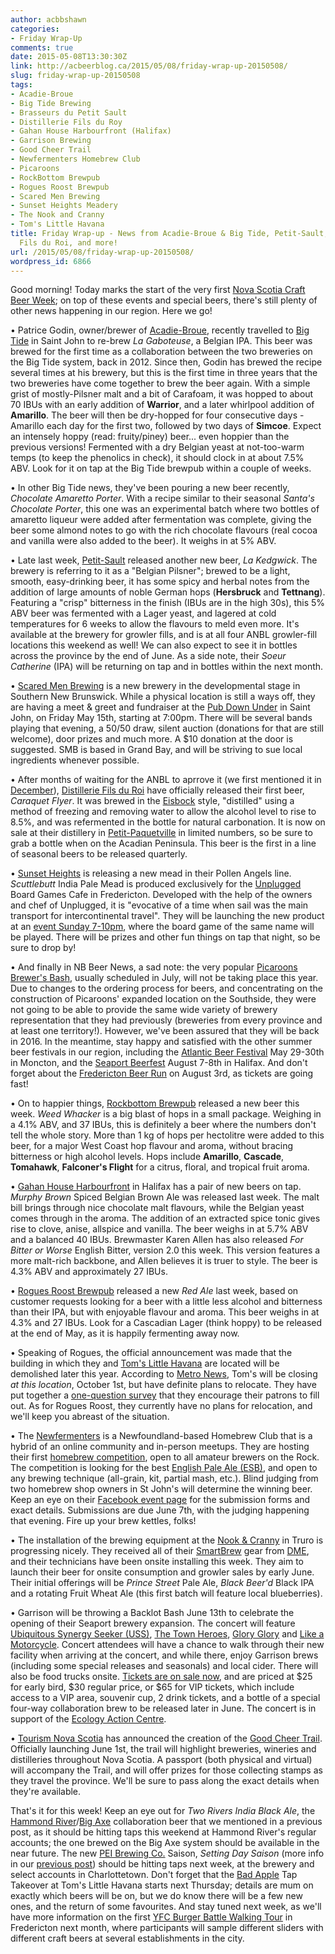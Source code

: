 ```yaml
---
author: acbbshawn
categories:
- Friday Wrap-Up
comments: true
date: 2015-05-08T13:30:30Z
link: http://acbeerblog.ca/2015/05/08/friday-wrap-up-20150508/
slug: friday-wrap-up-20150508
tags:
- Acadie-Broue
- Big Tide Brewing
- Brasseurs du Petit Sault
- Distillerie Fils du Roy
- Gahan House Harbourfront (Halifax)
- Garrison Brewing
- Good Cheer Trail
- Newfermenters Homebrew Club
- Picaroons
- RockBottom Brewpub
- Rogues Roost Brewpub
- Scared Men Brewing
- Sunset Heights Meadery
- The Nook and Cranny
- Tom's Little Havana
title: Friday Wrap-up - News from Acadie-Broue & Big Tide, Petit-Sault, Scared Men,
  Fils du Roi, and more!
url: /2015/05/08/friday-wrap-up-20150508/
wordpress_id: 6866
---
```


Good morning! Today marks the start of the very first [Nova Scotia Craft Beer Week](http://acbeerblog.ca/2015/05/07/nova-scotia-craft-beer-week-may-8-17/); on top of these events and special beers, there's still plenty of other news happening in our region. Here we go!

• Patrice Godin, owner/brewer of [Acadie-Broue](https://www.facebook.com/pages/Acadie-Broue/176759632361301), recently travelled to [Big Tide](https://www.facebook.com/pages/Big-Tide-Brewing-Co/301456876447) in Saint John to re-brew _La Gaboteuse_, a Belgian IPA. This beer was brewed for the first time as a collaboration between the two breweries on the Big Tide system, back in 2012. Since then, Godin has brewed the recipe several times at his brewery, but this is the first time in three years that the two breweries have come together to brew the beer again. With a simple grist of mostly-Pilsner malt and a bit of Carafoam, it was hopped to about 70 IBUs with an early addition of **Warrior**, and a later whirlpool addition of **Amarillo**. The beer will then be dry-hopped for four consecutive days - Amarillo each day for the first two, followed by two days of **Simcoe**. Expect an intensely hoppy (read: fruity/piney) beer... even hoppier than the previous versions! Fermented with a dry Belgian yeast at not-too-warm temps (to keep the phenolics in check), it should clock in at about 7.5% ABV. Look for it on tap at the Big Tide brewpub within a couple of weeks.

• In other Big Tide news, they've been pouring a new beer recently, _Chocolate Amaretto Porter_. With a recipe similar to their seasonal _Santa's Chocolate Porter_, this one was an experimental batch where two bottles of amaretto liqueur were added after fermentation was complete, giving the beer some almond notes to go with the rich chocolate flavours (real cocoa and vanilla were also added to the beer). It weighs in at 5% ABV.

• Late last week, [Petit-Sault](http://brasseurspetitsault.com/) released another new beer, _La Kedgwick_. The brewery is referring to it as a "Belgian Pilsner"; brewed to be a light, smooth, easy-drinking beer, it has some spicy and herbal notes from the addition of large amounts of noble German hops (**Hersbruck** and **Tettnang**). Featuring a "crisp" bitterness in the finish (IBUs are in the high 30s), this 5% ABV beer was fermented with a Lager yeast, and lagered at cold temperatures for 6 weeks to allow the flavours to meld even more. It's available at the brewery for growler fills, and is at all four ANBL growler-fill locations this weekend as well! We can also expect to see it in bottles across the province by the end of June. As a side note, their _Soeur Catherine_ (IPA) will be returning on tap and in bottles within the next month.

• [Scared Men Brewing](https://www.facebook.com/scaredmenbrewing) is a new brewery in the developmental stage in Southern New Brunswick. While a physical location is still a ways off, they are having a meet & greet and fundraiser at the [Pub Down Under](https://www.facebook.com/PubDownUnder) in Saint John, on Friday May 15th, starting at 7:00pm. There will be several bands playing that evening, a 50/50 draw, silent auction (donations for that are still welcome), door prizes and much more. A $10 donation at the door is suggested. SMB is based in Grand Bay, and will be striving to sue local ingredients whenever possible.

• After months of waiting for the ANBL to aprrove it (we first mentioned it in [December](http://acbeerblog.ca/2014/12/12/friday-wrap-up-20141212/)), [Distillerie Fils du Roi](http://distilleriefilsduroy.com) have officially released their first beer, _Caraquet Flyer_. It was brewed in the [Eisbock](http://www.bjcp.org/2008styles/style05.php#1d) style, "distilled" using a method of freezing and removing water to allow the alcohol level to rise to 8.5%, and was refermented in the bottle for natural carbonation. It is now on sale at their distillery in [Petit-Paquetville](https://goo.gl/maps/yPkxQ) in limited numbers, so be sure to grab a bottle when on the Acadian Peninsula. This beer is the first in a line of seasonal beers to be released quarterly.

• [Sunset Heights](http://sunsetheightsmeadery.com/) is releasing a new mead in their Pollen Angels line. _Scuttlebutt_ India Pale Mead is produced exclusively for the [Unplugged](https://www.facebook.com/unpluggedboardgamescafe?fref=ts) Board Games Cafe in Fredericton. Developed with the help of the owners and chef of Unplugged, it is "evocative of a time when sail was the main transport for intercontinental travel". They will be launching the new product at an [event Sunday 7-10pm](https://www.facebook.com/events/836244239803910/), where the board game of the same name will be played. There will be prizes and other fun things on tap that night, so be sure to drop by!

• And finally in NB Beer News, a sad note: the very popular [Picaroons Brewer's Bash](https://www.facebook.com/PicaroonsBrewersBash), usually scheduled in July, will not be taking place this year. Due to changes to the ordering process for beers, and concentrating on the construction of Picaroons' expanded location on the Southside, they were not going to be able to provide the same wide variety of brewery representation that they had previously (breweries from every province and at least one territory!). However, we've been assured that they will be back in 2016. In the meantime, stay happy and satisfied with the other summer beer festivals in our region, including the [Atlantic Beer Festival](http://atlanticbeerfestival.ca/) May 29-30th in Moncton, and the [Seaport Beerfest](http://seaportbeerfest.com/) August 7-8th in Halifax. And don't forget about the [Fredericton Beer Run](https://www.facebook.com/FrederictonBeerRun?fref=ts) on August 3rd, as tickets are going fast!

• On to happier things, [Rockbottom Brewpub](http://rockbottombrewpub.ca/) released a new beer this week. _Weed Whacker_ is a big blast of hops in a small package. Weighing in a 4.1% ABV, and 37 IBUs, this is definitely a beer where the numbers don't tell the whole story. More than 1 kg of hops per hectolitre were added to this beer, for a major West Coast hop flavour and aroma, without bracing bitterness or high alcohol levels. Hops include **Amarillo**, **Cascade**, **Tomahawk**, **Falconer's Flight** for a citrus, floral, and tropical fruit aroma.

• [Gahan House Harbourfront](http://halifax.gahan.ca/) in Halifax has a pair of new beers on tap. _Murphy Brown_ Spiced Belgian Brown Ale was released last week. The malt bill brings through nice chocolate malt flavours, while the Belgian yeast comes through in the aroma. The addition of an extracted spice tonic gives rise to clove, anise, allspice and vanilla. The beer weighs in at 5.7% ABV and a balanced 40 IBUs. Brewmaster Karen Allen has also released _For_ _Bitter or Worse_ English Bitter, version 2.0 this week. This version features a more malt-rich backbone, and Allen believes it is truer to style. The beer is 4.3% ABV and approximately 27 IBUs.

• [Rogues Roost Brewpub](http://www.roguesroost.ca/) released a new _Red Ale_ last week, based on customer requests looking for a beer with a little less alcohol and bitterness than their IPA, but with enjoyable flavour and aroma. This beer weighs in at 4.3% and 27 IBUs. Look for a Cascadian Lager (think hoppy) to be released at the end of May, as it is happily fermenting away now.

• Speaking of Rogues, the official announcement was made that the building in which they and [Tom's Little Havana](http://tomslittlehavana.wix.com/cafe) are located will be demolished later this year. According to [Metro News](http://metronews.ca/news/halifax/1358900/toms-little-havana-moving-other-tenants-packing-up-on-spring-garden-road/), Tom's will be closing _at this location_, October 1st, but have definite plans to relocate. They have put together a [one-question survey](http://surveymonkey.com/s/7GMTXCD) that they encourage their patrons to fill out. As for Rogues Roost, they currently have no plans for relocation, and we'll keep you abreast of the situation.

• The [Newfermenters](https://www.facebook.com/groups/Newfermenters/) is a Newfoundland-based Homebrew Club that is a hybrid of an online community and in-person meetups. They are hosting their first [homebrew competition](https://www.facebook.com/events/805430376172728/), open to all amateur brewers on the Rock. The competition is looking for the best [English Pale Ale (ESB)](http://www.bjcp.org/2008styles/style08.php#1c), and open to any brewing technique (all-grain, kit, partial mash, etc.). Blind judging from two homebrew shop owners in St John's will determine the winning beer. Keep an eye on their [Facebook event page](https://www.facebook.com/events/805430376172728/) for the submission forms and exact details. Submissions are due June 7th, with the judging happening that evening. Fire up your brew kettles, folks!

• The installation of the brewing equipment at the [Nook & Cranny](http://thenookandcranny.ca/) in Truro is progressing nicely. They received all of their [SmartBrew](http://www.smartbrew.com/) gear from [DME](http://www.dmebrewing.ca/), and their technicians have been onsite installing this week. They aim to launch their beer for onsite consumption and growler sales by early June. Their initial offerings will be _Prince Street_ Pale Ale, _Black Beer'd_ Black IPA and a rotating Fruit Wheat Ale (this first batch will feature local blueberries).

• Garrison will be throwing a Backlot Bash June 13th to celebrate the opening of their Seaport brewery expansion. The concert will feature [Ubiquitous Synergy Seeker (USS)](http://ubiquitoussynergyseeker.com/), [The Town Heroes](http://www.thetownheroes.com/site/), [Glory Glory](http://www.glorygloryband.com/) and [Like a Motorcycle](http://www.likeamotorcycle.com/#punkone). Concert attendees will have a chance to walk through their new facility when arriving at the concert, and while there, enjoy Garrison brews (including some special releases and seasonals) and local cider. There will also be food trucks onsite. [Tickets are on sale now](http://halifax.strangertickets.com/events/23919556/the-backlot-bash), and are priced at $25 for early bird, $30 regular price, or $65 for VIP tickets, which include access to a VIP area, souvenir cup, 2 drink tickets, and a bottle of a special four-way collaboration brew to be released later in June. The concert is in support of the [Ecology Action Centre](https://www.ecologyaction.ca/).

• [Tourism Nova Scotia](http://www.novascotia.com/) has announced the creation of the [Good Cheer Trail](http://www.novascotia.com/eat-drink/good-cheer-trail). Officially launching June 1st, the trail will highlight breweries, wineries and distilleries throughout Nova Scotia. A passport (both physical and virtual) will accompany the Trail, and will offer prizes for those collecting stamps as they travel the province. We'll be sure to pass along the exact details when they're available.

That's it for this week! Keep an eye out for _Two Rivers India Black Ale_, the [Hammond River](https://www.facebook.com/hammondriverbrewery)/[Big Axe](https://www.facebook.com/BigAxeBrewery) collaboration beer that we mentioned in a previous post, as it should be hitting taps this weekend at Hammond River's regular accounts; the one brewed on the Big Axe system should be available in the near future. The new [PEI Brewing Co.](http://peibrewingcompany.com/) Saison, _Setting Day Saison_ (more info in our [previous post](http://acbeerblog.ca/2015/04/10/friday-wrap-up-20150410/)) should be hitting taps next week, at the brewery and select accounts in Charlottetown. Don't forget that the [Bad Apple](https://www.facebook.com/badapplebrewhouse) Tap Takeover at Tom's Little Havana starts next Thursday; details are mum on exactly which beers will be on, but we do know there will be a few new ones, and the return of some favourites. And stay tuned next week, as we'll have more information on the first [YFC Burger Battle Walking Tour](https://www.facebook.com/events/1394441140876238/) in Fredericton next month, where participants will sample different sliders with different craft beers at several establishments in the city.
